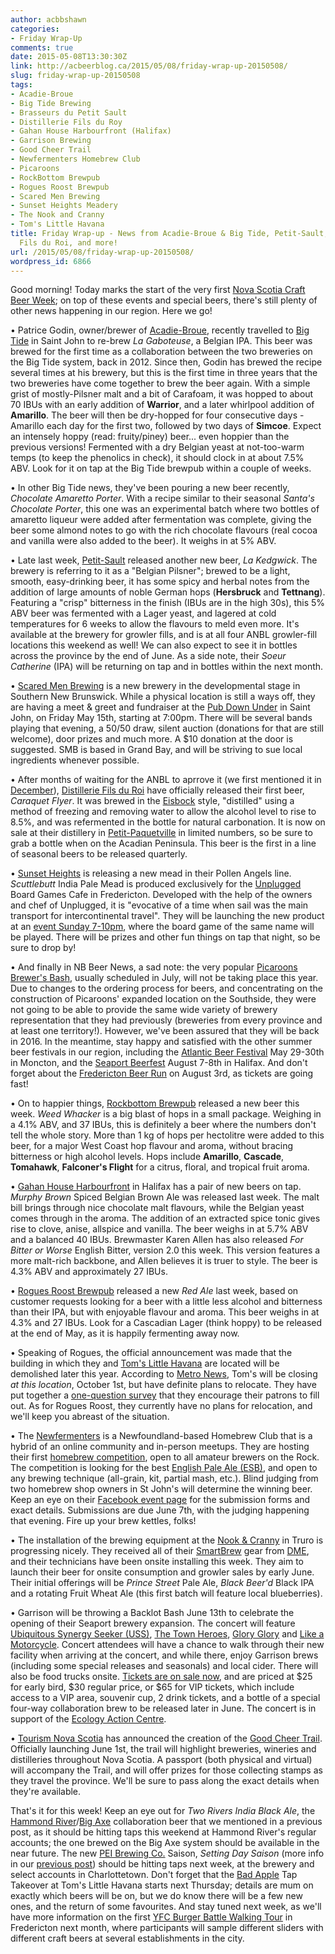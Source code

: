 ```yaml
---
author: acbbshawn
categories:
- Friday Wrap-Up
comments: true
date: 2015-05-08T13:30:30Z
link: http://acbeerblog.ca/2015/05/08/friday-wrap-up-20150508/
slug: friday-wrap-up-20150508
tags:
- Acadie-Broue
- Big Tide Brewing
- Brasseurs du Petit Sault
- Distillerie Fils du Roy
- Gahan House Harbourfront (Halifax)
- Garrison Brewing
- Good Cheer Trail
- Newfermenters Homebrew Club
- Picaroons
- RockBottom Brewpub
- Rogues Roost Brewpub
- Scared Men Brewing
- Sunset Heights Meadery
- The Nook and Cranny
- Tom's Little Havana
title: Friday Wrap-up - News from Acadie-Broue & Big Tide, Petit-Sault, Scared Men,
  Fils du Roi, and more!
url: /2015/05/08/friday-wrap-up-20150508/
wordpress_id: 6866
---
```


Good morning! Today marks the start of the very first [Nova Scotia Craft Beer Week](http://acbeerblog.ca/2015/05/07/nova-scotia-craft-beer-week-may-8-17/); on top of these events and special beers, there's still plenty of other news happening in our region. Here we go!

• Patrice Godin, owner/brewer of [Acadie-Broue](https://www.facebook.com/pages/Acadie-Broue/176759632361301), recently travelled to [Big Tide](https://www.facebook.com/pages/Big-Tide-Brewing-Co/301456876447) in Saint John to re-brew _La Gaboteuse_, a Belgian IPA. This beer was brewed for the first time as a collaboration between the two breweries on the Big Tide system, back in 2012. Since then, Godin has brewed the recipe several times at his brewery, but this is the first time in three years that the two breweries have come together to brew the beer again. With a simple grist of mostly-Pilsner malt and a bit of Carafoam, it was hopped to about 70 IBUs with an early addition of **Warrior**, and a later whirlpool addition of **Amarillo**. The beer will then be dry-hopped for four consecutive days - Amarillo each day for the first two, followed by two days of **Simcoe**. Expect an intensely hoppy (read: fruity/piney) beer... even hoppier than the previous versions! Fermented with a dry Belgian yeast at not-too-warm temps (to keep the phenolics in check), it should clock in at about 7.5% ABV. Look for it on tap at the Big Tide brewpub within a couple of weeks.

• In other Big Tide news, they've been pouring a new beer recently, _Chocolate Amaretto Porter_. With a recipe similar to their seasonal _Santa's Chocolate Porter_, this one was an experimental batch where two bottles of amaretto liqueur were added after fermentation was complete, giving the beer some almond notes to go with the rich chocolate flavours (real cocoa and vanilla were also added to the beer). It weighs in at 5% ABV.

• Late last week, [Petit-Sault](http://brasseurspetitsault.com/) released another new beer, _La Kedgwick_. The brewery is referring to it as a "Belgian Pilsner"; brewed to be a light, smooth, easy-drinking beer, it has some spicy and herbal notes from the addition of large amounts of noble German hops (**Hersbruck** and **Tettnang**). Featuring a "crisp" bitterness in the finish (IBUs are in the high 30s), this 5% ABV beer was fermented with a Lager yeast, and lagered at cold temperatures for 6 weeks to allow the flavours to meld even more. It's available at the brewery for growler fills, and is at all four ANBL growler-fill locations this weekend as well! We can also expect to see it in bottles across the province by the end of June. As a side note, their _Soeur Catherine_ (IPA) will be returning on tap and in bottles within the next month.

• [Scared Men Brewing](https://www.facebook.com/scaredmenbrewing) is a new brewery in the developmental stage in Southern New Brunswick. While a physical location is still a ways off, they are having a meet & greet and fundraiser at the [Pub Down Under](https://www.facebook.com/PubDownUnder) in Saint John, on Friday May 15th, starting at 7:00pm. There will be several bands playing that evening, a 50/50 draw, silent auction (donations for that are still welcome), door prizes and much more. A $10 donation at the door is suggested. SMB is based in Grand Bay, and will be striving to sue local ingredients whenever possible.

• After months of waiting for the ANBL to aprrove it (we first mentioned it in [December](http://acbeerblog.ca/2014/12/12/friday-wrap-up-20141212/)), [Distillerie Fils du Roi](http://distilleriefilsduroy.com) have officially released their first beer, _Caraquet Flyer_. It was brewed in the [Eisbock](http://www.bjcp.org/2008styles/style05.php#1d) style, "distilled" using a method of freezing and removing water to allow the alcohol level to rise to 8.5%, and was refermented in the bottle for natural carbonation. It is now on sale at their distillery in [Petit-Paquetville](https://goo.gl/maps/yPkxQ) in limited numbers, so be sure to grab a bottle when on the Acadian Peninsula. This beer is the first in a line of seasonal beers to be released quarterly.

• [Sunset Heights](http://sunsetheightsmeadery.com/) is releasing a new mead in their Pollen Angels line. _Scuttlebutt_ India Pale Mead is produced exclusively for the [Unplugged](https://www.facebook.com/unpluggedboardgamescafe?fref=ts) Board Games Cafe in Fredericton. Developed with the help of the owners and chef of Unplugged, it is "evocative of a time when sail was the main transport for intercontinental travel". They will be launching the new product at an [event Sunday 7-10pm](https://www.facebook.com/events/836244239803910/), where the board game of the same name will be played. There will be prizes and other fun things on tap that night, so be sure to drop by!

• And finally in NB Beer News, a sad note: the very popular [Picaroons Brewer's Bash](https://www.facebook.com/PicaroonsBrewersBash), usually scheduled in July, will not be taking place this year. Due to changes to the ordering process for beers, and concentrating on the construction of Picaroons' expanded location on the Southside, they were not going to be able to provide the same wide variety of brewery representation that they had previously (breweries from every province and at least one territory!). However, we've been assured that they will be back in 2016. In the meantime, stay happy and satisfied with the other summer beer festivals in our region, including the [Atlantic Beer Festival](http://atlanticbeerfestival.ca/) May 29-30th in Moncton, and the [Seaport Beerfest](http://seaportbeerfest.com/) August 7-8th in Halifax. And don't forget about the [Fredericton Beer Run](https://www.facebook.com/FrederictonBeerRun?fref=ts) on August 3rd, as tickets are going fast!

• On to happier things, [Rockbottom Brewpub](http://rockbottombrewpub.ca/) released a new beer this week. _Weed Whacker_ is a big blast of hops in a small package. Weighing in a 4.1% ABV, and 37 IBUs, this is definitely a beer where the numbers don't tell the whole story. More than 1 kg of hops per hectolitre were added to this beer, for a major West Coast hop flavour and aroma, without bracing bitterness or high alcohol levels. Hops include **Amarillo**, **Cascade**, **Tomahawk**, **Falconer's Flight** for a citrus, floral, and tropical fruit aroma.

• [Gahan House Harbourfront](http://halifax.gahan.ca/) in Halifax has a pair of new beers on tap. _Murphy Brown_ Spiced Belgian Brown Ale was released last week. The malt bill brings through nice chocolate malt flavours, while the Belgian yeast comes through in the aroma. The addition of an extracted spice tonic gives rise to clove, anise, allspice and vanilla. The beer weighs in at 5.7% ABV and a balanced 40 IBUs. Brewmaster Karen Allen has also released _For_ _Bitter or Worse_ English Bitter, version 2.0 this week. This version features a more malt-rich backbone, and Allen believes it is truer to style. The beer is 4.3% ABV and approximately 27 IBUs.

• [Rogues Roost Brewpub](http://www.roguesroost.ca/) released a new _Red Ale_ last week, based on customer requests looking for a beer with a little less alcohol and bitterness than their IPA, but with enjoyable flavour and aroma. This beer weighs in at 4.3% and 27 IBUs. Look for a Cascadian Lager (think hoppy) to be released at the end of May, as it is happily fermenting away now.

• Speaking of Rogues, the official announcement was made that the building in which they and [Tom's Little Havana](http://tomslittlehavana.wix.com/cafe) are located will be demolished later this year. According to [Metro News](http://metronews.ca/news/halifax/1358900/toms-little-havana-moving-other-tenants-packing-up-on-spring-garden-road/), Tom's will be closing _at this location_, October 1st, but have definite plans to relocate. They have put together a [one-question survey](http://surveymonkey.com/s/7GMTXCD) that they encourage their patrons to fill out. As for Rogues Roost, they currently have no plans for relocation, and we'll keep you abreast of the situation.

• The [Newfermenters](https://www.facebook.com/groups/Newfermenters/) is a Newfoundland-based Homebrew Club that is a hybrid of an online community and in-person meetups. They are hosting their first [homebrew competition](https://www.facebook.com/events/805430376172728/), open to all amateur brewers on the Rock. The competition is looking for the best [English Pale Ale (ESB)](http://www.bjcp.org/2008styles/style08.php#1c), and open to any brewing technique (all-grain, kit, partial mash, etc.). Blind judging from two homebrew shop owners in St John's will determine the winning beer. Keep an eye on their [Facebook event page](https://www.facebook.com/events/805430376172728/) for the submission forms and exact details. Submissions are due June 7th, with the judging happening that evening. Fire up your brew kettles, folks!

• The installation of the brewing equipment at the [Nook & Cranny](http://thenookandcranny.ca/) in Truro is progressing nicely. They received all of their [SmartBrew](http://www.smartbrew.com/) gear from [DME](http://www.dmebrewing.ca/), and their technicians have been onsite installing this week. They aim to launch their beer for onsite consumption and growler sales by early June. Their initial offerings will be _Prince Street_ Pale Ale, _Black Beer'd_ Black IPA and a rotating Fruit Wheat Ale (this first batch will feature local blueberries).

• Garrison will be throwing a Backlot Bash June 13th to celebrate the opening of their Seaport brewery expansion. The concert will feature [Ubiquitous Synergy Seeker (USS)](http://ubiquitoussynergyseeker.com/), [The Town Heroes](http://www.thetownheroes.com/site/), [Glory Glory](http://www.glorygloryband.com/) and [Like a Motorcycle](http://www.likeamotorcycle.com/#punkone). Concert attendees will have a chance to walk through their new facility when arriving at the concert, and while there, enjoy Garrison brews (including some special releases and seasonals) and local cider. There will also be food trucks onsite. [Tickets are on sale now](http://halifax.strangertickets.com/events/23919556/the-backlot-bash), and are priced at $25 for early bird, $30 regular price, or $65 for VIP tickets, which include access to a VIP area, souvenir cup, 2 drink tickets, and a bottle of a special four-way collaboration brew to be released later in June. The concert is in support of the [Ecology Action Centre](https://www.ecologyaction.ca/).

• [Tourism Nova Scotia](http://www.novascotia.com/) has announced the creation of the [Good Cheer Trail](http://www.novascotia.com/eat-drink/good-cheer-trail). Officially launching June 1st, the trail will highlight breweries, wineries and distilleries throughout Nova Scotia. A passport (both physical and virtual) will accompany the Trail, and will offer prizes for those collecting stamps as they travel the province. We'll be sure to pass along the exact details when they're available.

That's it for this week! Keep an eye out for _Two Rivers India Black Ale_, the [Hammond River](https://www.facebook.com/hammondriverbrewery)/[Big Axe](https://www.facebook.com/BigAxeBrewery) collaboration beer that we mentioned in a previous post, as it should be hitting taps this weekend at Hammond River's regular accounts; the one brewed on the Big Axe system should be available in the near future. The new [PEI Brewing Co.](http://peibrewingcompany.com/) Saison, _Setting Day Saison_ (more info in our [previous post](http://acbeerblog.ca/2015/04/10/friday-wrap-up-20150410/)) should be hitting taps next week, at the brewery and select accounts in Charlottetown. Don't forget that the [Bad Apple](https://www.facebook.com/badapplebrewhouse) Tap Takeover at Tom's Little Havana starts next Thursday; details are mum on exactly which beers will be on, but we do know there will be a few new ones, and the return of some favourites. And stay tuned next week, as we'll have more information on the first [YFC Burger Battle Walking Tour](https://www.facebook.com/events/1394441140876238/) in Fredericton next month, where participants will sample different sliders with different craft beers at several establishments in the city.
